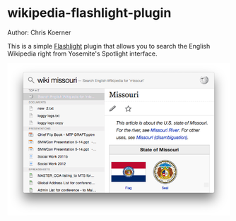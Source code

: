 wikipedia-flashlight-plugin
===========================
Author: Chris Koerner

This is a simple [Flashlight](http://flashlight.nateparrott.com) plugin that allows you to search the English Wikipedia right from Yosemite's Spotlight interface.

![](https://raw.githubusercontent.com/ckoerner/wikipedia-flashlight-plugin/master/Screenshot.png)
